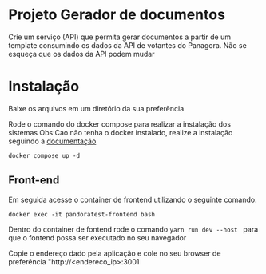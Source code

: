 # Projeto Gerador de documentos

Crie um serviço (API) que permita gerar documentos a partir de um template consumindo os dados da API de votantes do Panagora. Não se esqueça que os dados da API podem mudar

# Instalação

Baixe os arquivos em um diretório da sua preferẽncia

Rode o comando do docker compose para realizar a instalação dos sistemas
Obs:Cao não tenha o docker instalado, realize a instalação seguindo a [documentação](https://docs.docker.com/engine/install/)

```docker compose up -d ```

## Front-end
Em seguida acesse o container de frontend utilizando o seguinte comando:

```docker exec -it pandoratest-frontend bash```

Dentro do container de fontend rode o comando
```yarn run dev --host ``` para que o fontend possa ser executado no seu navegador

Copie o endereço dado pela aplicação e cole no seu browser de preferência "http://<endereco_ip>:3001

